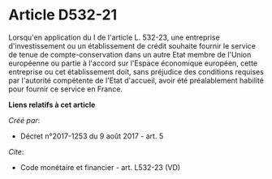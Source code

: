 # Article D532-21

Lorsqu'en application du I de l'article L. 532-23, une entreprise d'investissement ou un établissement de crédit souhaite
fournir le service de tenue de compte-conservation dans un autre Etat membre de l'Union européenne ou partie à l'accord sur
l'Espace économique européen, cette entreprise ou cet établissement doit, sans préjudice des conditions requises par
l'autorité compétente de l'Etat d'accueil, avoir été préalablement habilité pour fournir ce service en France.

**Liens relatifs à cet article**

_Créé par_:

  - Décret n°2017-1253 du 9 août 2017 - art. 5

_Cite_:

  - Code monétaire et financier - art. L532-23 (VD)
